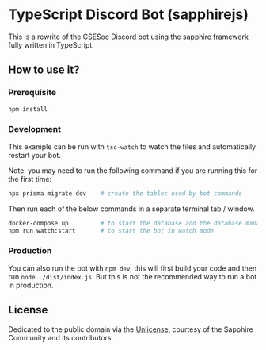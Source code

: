 # TypeScript Discord Bot (sapphirejs) 

This is a rewrite of the CSESoc Discord bot using the [sapphire framework][sapphire] fully written in TypeScript.

## How to use it?

### Prerequisite

```sh
npm install
```

### Development

This example can be run with `tsc-watch` to watch the files and automatically restart your bot.

Note: you may need to run the following command if you are running this for the first time:
```sh
npx prisma migrate dev    # create the tables used by bot commands
```

Then run each of the below commands in a separate terminal tab / window.
```sh
docker-compose up         # to start the database and the database management tool 
npm run watch:start       # to start the bot in watch mode 
```

### Production

You can also run the bot with `npm dev`, this will first build your code and then run `node ./dist/index.js`. But this is not the recommended way to run a bot in production.

## License

Dedicated to the public domain via the [Unlicense], courtesy of the Sapphire Community and its contributors.

[sapphire]: https://github.com/sapphiredev/framework
[unlicense]: https://github.com/sapphiredev/examples/blob/main/LICENSE.md
